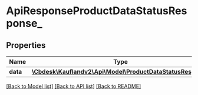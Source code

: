 # ApiResponseProductDataStatusResponse_

## Properties
Name | Type | Description | Notes
------------ | ------------- | ------------- | -------------
**data** | [**\Cbdesk\Kauflandv2\Api\Model\ProductDataStatusResponse**](ProductDataStatusResponse.md) |  | 

[[Back to Model list]](../../README.md#documentation-for-models) [[Back to API list]](../../README.md#documentation-for-api-endpoints) [[Back to README]](../../README.md)

